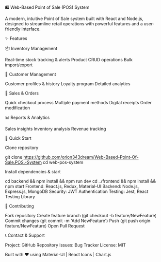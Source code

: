 🛍️ Web-Based Point of Sale (POS) System


A modern, intuitive Point of Sale system built with React and Node.js, designed to streamline retail operations with powerful features and a user-friendly interface.


✨ Features

📦 Inventory Management

Real-time stock tracking & alerts
Product CRUD operations
Bulk import/export


👥 Customer Management

Customer profiles & history
Loyalty program
Detailed analytics


🛒 Sales & Orders

Quick checkout process
Multiple payment methods
Digital receipts
Order modification


📊 Reports & Analytics

Sales insights
Inventory analysis
Revenue tracking



🚀 Quick Start

 Clone repository
 
git clone https://github.com/orion343dream/Web-Based-Point-Of-Sale.POS.-System
cd web-pos-system

 Install dependencies & start
 
cd backend && npm install && npm run dev
cd ../frontend && npm install && npm start
Frontend: React.js, Redux, Material-UI
Backend: Node.js, Express.js, MongoDB
Security: JWT Authentication
Testing: Jest, React Testing Library

🤝 Contributing

Fork repository
Create feature branch (git checkout -b feature/NewFeature)
Commit changes (git commit -m 'Add NewFeature')
Push (git push origin feature/NewFeature)
Open Pull Request

📞 Contact & Support

Project: GitHub Repository
Issues: Bug Tracker
License: MIT


Built with ❤️ using Material-UI | React Icons | Chart.js
